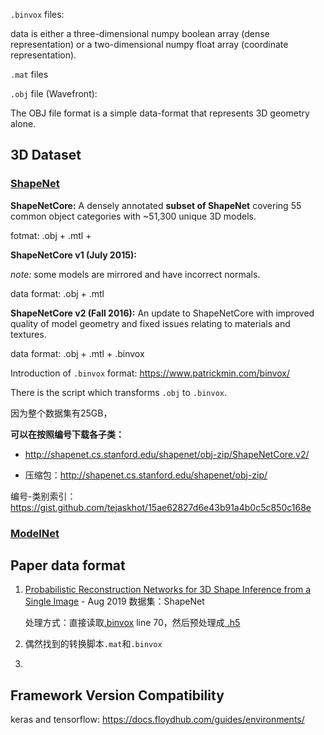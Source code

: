 `.binvox` files:

data is either a three-dimensional numpy boolean array (dense representation) or a two-dimensional numpy float array (coordinate representation).

`.mat` files

`.obj` file (Wavefront):

The OBJ file format is a simple data-format that represents 3D geometry alone.



## 3D Dataset

### [ShapeNet](https://www.shapenet.org/)

**ShapeNetCore:** A densely annotated **subset of ShapeNet** covering 55 common object categories with ~51,300 unique 3D models.

fotmat:  .obj + .mtl +

**ShapeNetCore v1 (July 2015):**

*note:* some models are mirrored and have incorrect normals.

data format: .obj + .mtl



**ShapeNetCore v2 (Fall 2016):** An update to ShapeNetCore with improved quality of model geometry and fixed issues relating to materials and textures.

data format:  .obj + .mtl  + .binvox

Introduction of `.binvox` format: https://www.patrickmin.com/binvox/

There is the script which transforms `.obj`  to `.binvox`.

因为整个数据集有25GB，

**可以在按照编号下载各子类：**

- http://shapenet.cs.stanford.edu/shapenet/obj-zip/ShapeNetCore.v2/

- 压缩包：http://shapenet.cs.stanford.edu/shapenet/obj-zip/

编号-类别索引：https://gist.github.com/tejaskhot/15ae62827d6e43b91a4b0c5c850c168e



### [ModelNet](https://modelnet.cs.princeton.edu/)



## Paper data format

1. [Probabilistic Reconstruction Networks for 3D Shape Inference from a Single Image](https://arxiv.org/pdf/1908.07475v1.pdf) - Aug 2019
   数据集：ShapeNet

   处理方式：直接读取[.binvox](https://github.com/Regenerator/prns/blob/master/process_ShapeNetAll.py) line 70，然后预处理成[ .h5 ](https://github.com/Regenerator/prns/blob/master/process_ShapeNetAll.py)

2. 偶然找到的转换脚本`.mat`和`.binvox`

3. 



## Framework Version Compatibility



keras and tensorflow: https://docs.floydhub.com/guides/environments/

